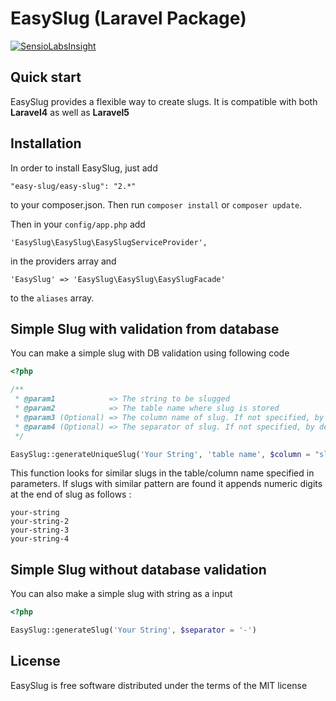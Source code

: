 # EasySlug (Laravel Package)

[![SensioLabsInsight](https://insight.sensiolabs.com/projects/e072de49-18e4-4dba-81c4-02705fe32467/small.png)](https://insight.sensiolabs.com/projects/e072de49-18e4-4dba-81c4-02705fe32467)

## Quick start

EasySlug provides a flexible way to create slugs.
It is compatible with both **Laravel4** as well as **Laravel5**

## Installation

In order to install EasySlug, just add 

    "easy-slug/easy-slug": "2.*"

to your composer.json. Then run `composer install` or `composer update`.

Then in your `config/app.php` add 

    'EasySlug\EasySlug\EasySlugServiceProvider',
    
in the providers array and

    'EasySlug' => 'EasySlug\EasySlug\EasySlugFacade'
    
to the `aliases` array.

## Simple Slug with validation from database

You can make a simple slug with DB validation using following code

```php
<?php

/**
 * @param1            => The string to be slugged
 * @param2            => The table name where slug is stored
 * @param3 (Optional) => The column name of slug. If not specified, by default "slug" is considered
 * @param4 (Optional) => The separator of slug. If not specified, by default "-" is taken
 */

EasySlug::generateUniqueSlug('Your String', 'table name', $column = "slug", $separator = '-')
```

This function looks for similar slugs in the table/column name specified in parameters.
If slugs with similar pattern are found it appends numeric digits at the end of slug as follows :

    your-string
    your-string-2
    your-string-3
    your-string-4

## Simple Slug without database validation

You can also make a simple slug with string as a input

```php
<?php

EasySlug::generateSlug('Your String', $separator = '-')
```

## License

EasySlug is free software distributed under the terms of the MIT license
